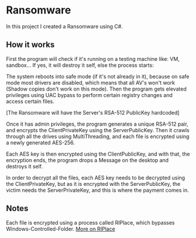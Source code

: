 # Ransomware
In this project I created a Ransomware using C#.

## How it works
First the program will check if it's running on a testing machine like: VM, sandbox...
If yes, it will destroy it self, else the process starts:

The system reboots into safe mode (if it's not already in it), because on safe mode most drivers are disabled, which means that all AV's won't work (Shadow copies don't work on this mode).
Then the program gets elevated privileges using UAC bypass to perform certain registry changes and access certain files.

[The Ransomware will have the Server's RSA-512 PublicKey hardcoded]

Once it has admin privileges, the program generates a unique RSA-512 pair, and encrypts the ClientPrivateKey using the ServerPublicKey.
Then it crawls through all the drives using MultiThreading, and each file is encrypted using a newly generated AES-256.

Each AES key is then encrypted using the ClientPublicKey, and with that, the encryption ends, the program drops a Message on the desktop and destroys it self.

In order to decrypt all the files, each AES key needs to be decrypted using the ClientPrivateKey, but as it is encrypted with the ServerPublicKey, the victim needs the ServerPrivateKey, and this is where the payment comes in.

## Notes
Each file is encrypted using a process called RIPlace, which bypasses Windows-Controlled-Folder. [More on RIPlace](https://www.bleepingcomputer.com/news/security/new-riplace-bypass-evades-windows-10-av-ransomware-protection/)
